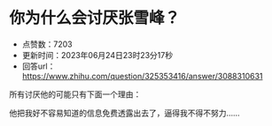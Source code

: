 # 你为什么会讨厌张雪峰？
- 点赞数：7203
- 更新时间：2023年06月24日23时23分17秒
- 回答url：https://www.zhihu.com/question/325353416/answer/3088310631
<body>
 <p data-pid="oK_j2m3l">所有讨厌他的可能只有下面一个理由：</p>
 <p data-pid="m4iB3C4G">他把我好不容易知道的信息免费透露出去了，逼得我不得不努力……</p>
</body>